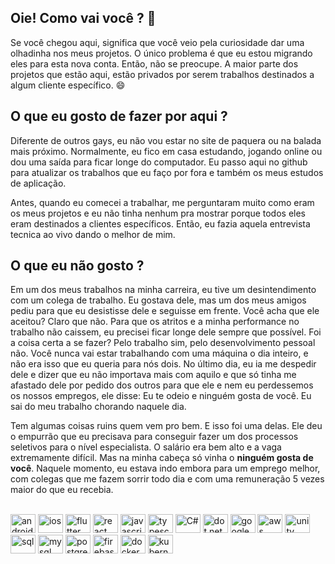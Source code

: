 ## Oie! Como vai você ? 👋

Se você chegou aqui, significa que você veio pela curiosidade dar uma olhadinha nos meus projetos. O único problema é que eu estou migrando eles para esta nova conta. Então, não se preocupe. A maior parte dos projetos que estão aqui, estão privados por serem trabalhos destinados a algum cliente específico. 😄 

## O que eu gosto de fazer por aqui ?

Diferente de outros gays, eu não vou estar no site de paquera ou na balada mais próximo. Normalmente, eu fico em casa estudando, jogando online ou dou uma saída para ficar longe do computador. Eu passo aqui no github para atualizar os trabalhos que eu faço por fora e também os meus estudos de aplicação. 

Antes, quando eu comecei a trabalhar, me perguntaram muito como eram os meus projetos e eu não tinha nenhum pra mostrar porque todos eles eram destinados a clientes específicos. Então, eu fazia aquela entrevista tecnica ao vivo dando o melhor de mim.

## O que eu não gosto ?

Em um dos meus trabalhos na minha carreira, eu tive um desintendimento com um colega de trabalho. Eu gostava dele, mas um dos meus amigos pediu para que eu desistisse dele e seguisse em frente. Você acha que ele aceitou? Claro que não. Para que os atritos e a minha performance no trabalho não caissem, eu precisei ficar longe dele sempre que possível. Foi a coisa certa a se fazer? Pelo trabalho sim, pelo desenvolvimento pessoal não. Você nunca vai estar trabalhando com uma máquina o dia inteiro, e não era isso que eu queria para nós dois. No último dia, eu ia me despedir dele e dizer que eu não importava mais com aquilo e que só tinha me afastado dele por pedido dos outros para que ele e nem eu perdessemos os nossos empregos, ele disse: Eu te odeio e ninguém gosta de você. Eu sai do meu trabalho chorando naquele dia. 

Tem algumas coisas ruins quem vem pro bem. E isso foi uma delas. Ele deu o empurrão que eu precisava para conseguir fazer um dos processos seletivos para o nível especialista. O salário era bem alto e a vaga extremamente difícil. Mas na minha cabeça só vinha o **ninguém gosta de você**. Naquele momento, eu estava indo embora para um emprego melhor, com colegas que me fazem sorrir todo dia e com uma remuneração 5 vezes maior do que eu recebia.

<div style="display: inline_block"><br>
  <img alt="android" height="30" width="40" src="https://cdn.jsdelivr.net/gh/devicons/devicon@latest/icons/android/android-plain.svg">
  <img alt="ios" height="30" width="40" src="https://cdn.jsdelivr.net/gh/devicons/devicon@latest/icons/apple/apple-original.svg" />
  <img alt="flutter" height="30" width="40" src="https://cdn.jsdelivr.net/gh/devicons/devicon@latest/icons/flutter/flutter-original.svg" />
  <img alt="react" height="30" width="40" src="https://cdn.jsdelivr.net/gh/devicons/devicon@latest/icons/react/react-original.svg" />
  <img alt="javascript" height="30" width="40" src="https://cdn.jsdelivr.net/gh/devicons/devicon@latest/icons/javascript/javascript-original.svg" />
  <img alt="typescript" height="30" width="40" src="https://cdn.jsdelivr.net/gh/devicons/devicon@latest/icons/typescript/typescript-original.svg" />
  <img alt="C#" height="30" width="40" src="https://cdn.jsdelivr.net/gh/devicons/devicon@latest/icons/csharp/csharp-original.svg" />
  <img alt="dot net core" height="30" width="40"  src="https://cdn.jsdelivr.net/gh/devicons/devicon@latest/icons/dotnetcore/dotnetcore-original.svg" />
  <img alt="google cloud" height="30" width="40" src="https://cdn.jsdelivr.net/gh/devicons/devicon@latest/icons/googlecloud/googlecloud-original-wordmark.svg" />
  <img alt="aws" height="30" width="40" src="https://cdn.jsdelivr.net/gh/devicons/devicon@latest/icons/amazonwebservices/amazonwebservices-original-wordmark.svg" />
  <img alt="unity" height="30" width="40" src="https://cdn.jsdelivr.net/gh/devicons/devicon@latest/icons/unity/unity-original.svg" />
  <img alt="sql" height="30" width="40" src="https://cdn.jsdelivr.net/gh/devicons/devicon@latest/icons/azuresqldatabase/azuresqldatabase-original.svg" />
  <img alt="mysql" height="30" width="40" src="https://cdn.jsdelivr.net/gh/devicons/devicon@latest/icons/mysql/mysql-original.svg" />
  <img alt="postgres" height="30" width="40" src="https://cdn.jsdelivr.net/gh/devicons/devicon@latest/icons/postgresql/postgresql-original.svg" />
  <img alt="firebase" height="30" width="40" src="https://cdn.jsdelivr.net/gh/devicons/devicon@latest/icons/firebase/firebase-original.svg" />
  <img alt="docker" height="30" width="40" src="https://cdn.jsdelivr.net/gh/devicons/devicon@latest/icons/docker/docker-original.svg" />
  <img alt="kubernets" height="30" width="40" src="https://cdn.jsdelivr.net/gh/devicons/devicon@latest/icons/kubernetes/kubernetes-original.svg" />

</div>
